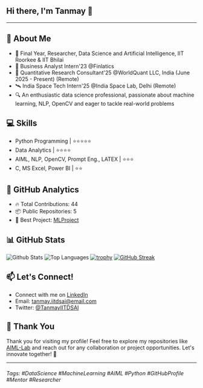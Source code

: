 ## Hi there, I'm Tanmay 👋
---

## 🧐 About Me

- 🌱 Final Year, Researcher, Data Science and Artificial Intelligence, IIT Roorkee & IIT Bhilai
- 🚀 Business Analyst Intern'23 @Finlatics 
- 💼 Quantitative Research Consultant'25 @WorldQuant LLC, India (June 2025 - Present) (Remote)
- 🛰 India Space Tech Intern'25 @India Space Lab, Delhi (Remote)
- 🔍 An enthusiastic data science professional, passionate about machine learning, NLP, OpenCV and eager to tackle real-world problems 

## 💻 Skills

- Python Programming | ⭐⭐⭐⭐⭐
- Data Analytics | ⭐⭐⭐⭐
- AIML, NLP, OpenCV, Prompt Eng., LATEX | ⭐⭐⭐
- C, MS Excel, Power BI | ⭐⭐

## 🚀 GitHub Analytics

- 🔥 Total Contributions: 44
- 📦 Public Repositories: 5
- 📜 Best Project: [MLProject](https://github.com/Tanmay-IITDSAI/MLProject)

## 📊 GitHub Stats
![Github Stats](https://github-readme-stats.vercel.app/api?username=Tanmay-IITDSAI)
![Top Languages](https://github-readme-stats.vercel.app/api/top-langs/?username=Tanmay-IITDSAI)
[![trophy](https://github-profile-trophy.vercel.app/?username=Tanmay-IITDSAI)](https://github.com/Tanmay-IITDSAI)
[![GitHub Streak](https://streak-stats.demolab.com/?user=Tanmay-IITDSAI)](https://git.io/streak-stats)

## 📫 Let's Connect!

- Connect with me on [LinkedIn](https://www.linkedin.com/in/tanmay-iitdsai/)
- Email: tanmay.iitdsai@email.com
- Twitter: [@TanmayIITDSAI](https://twitter.com/TanmayIITDSAI)

## 🌟 Thank You

Thank you for visiting my profile! Feel free to explore my repositories like [AIML-Lab](https://github.com/Tanmay-IITDSAI/AIML-Lab) and reach out for any collaboration or project opportunities. Let's innovate together! 🚀

---

###### Tags: #DataScience #MachineLearning #AIML #Python #GitHubProfile #Mentor #Researcher
